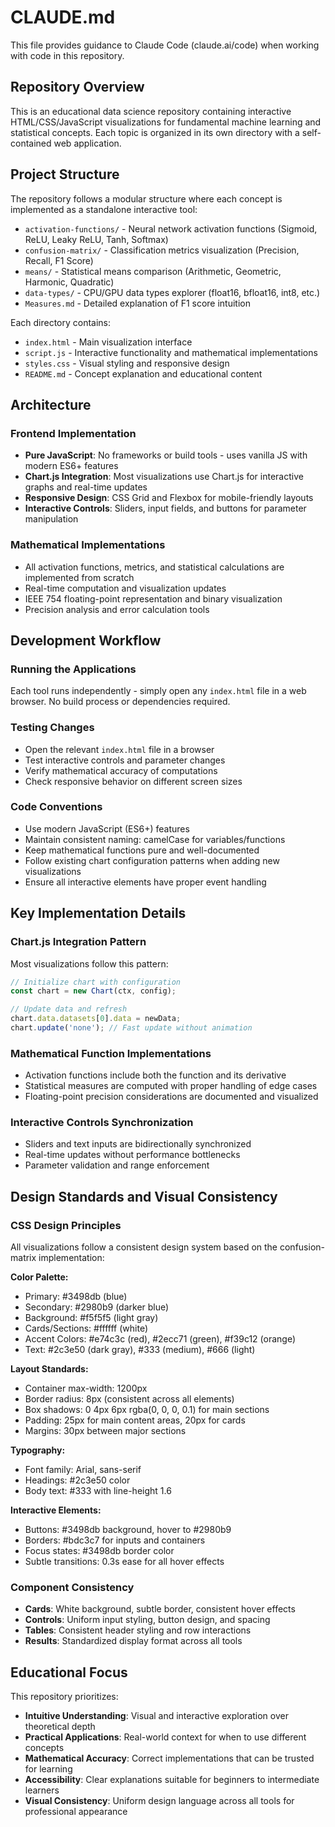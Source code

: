 # CLAUDE.md

This file provides guidance to Claude Code (claude.ai/code) when working with code in this repository.

## Repository Overview

This is an educational data science repository containing interactive HTML/CSS/JavaScript visualizations for fundamental machine learning and statistical concepts. Each topic is organized in its own directory with a self-contained web application.

## Project Structure

The repository follows a modular structure where each concept is implemented as a standalone interactive tool:

- `activation-functions/` - Neural network activation functions (Sigmoid, ReLU, Leaky ReLU, Tanh, Softmax)
- `confusion-matrix/` - Classification metrics visualization (Precision, Recall, F1 Score)
- `means/` - Statistical means comparison (Arithmetic, Geometric, Harmonic, Quadratic)
- `data-types/` - CPU/GPU data types explorer (float16, bfloat16, int8, etc.)
- `Measures.md` - Detailed explanation of F1 score intuition

Each directory contains:
- `index.html` - Main visualization interface
- `script.js` - Interactive functionality and mathematical implementations
- `styles.css` - Visual styling and responsive design
- `README.md` - Concept explanation and educational content

## Architecture

### Frontend Implementation
- **Pure JavaScript**: No frameworks or build tools - uses vanilla JS with modern ES6+ features
- **Chart.js Integration**: Most visualizations use Chart.js for interactive graphs and real-time updates
- **Responsive Design**: CSS Grid and Flexbox for mobile-friendly layouts
- **Interactive Controls**: Sliders, input fields, and buttons for parameter manipulation

### Mathematical Implementations
- All activation functions, metrics, and statistical calculations are implemented from scratch
- Real-time computation and visualization updates
- IEEE 754 floating-point representation and binary visualization
- Precision analysis and error calculation tools

## Development Workflow

### Running the Applications
Each tool runs independently - simply open any `index.html` file in a web browser. No build process or dependencies required.

### Testing Changes
- Open the relevant `index.html` file in a browser
- Test interactive controls and parameter changes
- Verify mathematical accuracy of computations
- Check responsive behavior on different screen sizes

### Code Conventions
- Use modern JavaScript (ES6+) features
- Maintain consistent naming: camelCase for variables/functions
- Keep mathematical functions pure and well-documented
- Follow existing chart configuration patterns when adding new visualizations
- Ensure all interactive elements have proper event handling

## Key Implementation Details

### Chart.js Integration Pattern
Most visualizations follow this pattern:
```javascript
// Initialize chart with configuration
const chart = new Chart(ctx, config);

// Update data and refresh
chart.data.datasets[0].data = newData;
chart.update('none'); // Fast update without animation
```

### Mathematical Function Implementations
- Activation functions include both the function and its derivative
- Statistical measures are computed with proper handling of edge cases
- Floating-point precision considerations are documented and visualized

### Interactive Controls Synchronization
- Sliders and text inputs are bidirectionally synchronized
- Real-time updates without performance bottlenecks
- Parameter validation and range enforcement

## Design Standards and Visual Consistency

### CSS Design Principles
All visualizations follow a consistent design system based on the confusion-matrix implementation:

**Color Palette:**
- Primary: #3498db (blue)
- Secondary: #2980b9 (darker blue)
- Background: #f5f5f5 (light gray)
- Cards/Sections: #ffffff (white)
- Accent Colors: #e74c3c (red), #2ecc71 (green), #f39c12 (orange)
- Text: #2c3e50 (dark gray), #333 (medium), #666 (light)

**Layout Standards:**
- Container max-width: 1200px
- Border radius: 8px (consistent across all elements)
- Box shadows: 0 4px 6px rgba(0, 0, 0, 0.1) for main sections
- Padding: 25px for main content areas, 20px for cards
- Margins: 30px between major sections

**Typography:**
- Font family: Arial, sans-serif
- Headings: #2c3e50 color
- Body text: #333 with line-height 1.6

**Interactive Elements:**
- Buttons: #3498db background, hover to #2980b9
- Borders: #bdc3c7 for inputs and containers
- Focus states: #3498db border color
- Subtle transitions: 0.3s ease for all hover effects

### Component Consistency
- **Cards**: White background, subtle border, consistent hover effects
- **Controls**: Uniform input styling, button design, and spacing
- **Tables**: Consistent header styling and row interactions
- **Results**: Standardized display format across all tools

## Educational Focus

This repository prioritizes:
- **Intuitive Understanding**: Visual and interactive exploration over theoretical depth
- **Practical Applications**: Real-world context for when to use different concepts
- **Mathematical Accuracy**: Correct implementations that can be trusted for learning
- **Accessibility**: Clear explanations suitable for beginners to intermediate learners
- **Visual Consistency**: Uniform design language across all tools for professional appearance